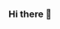 ### Hi there 👋

<!--
**HarshitDhawan/HarshitDhawan** is a ✨ _special_ ✨ repository because its `README.md` (this file) appears on your GitHub profile.

Here are some ideas to get you started:

- 🔭 I’m currently working on my projects improvements
- 🌱 I’m currently learning SQL
- 👯 I’m looking to collaborate on programming
- 🤔 I’m looking for help with coding
- 💬 Ask me about anything
- 📫 How to reach me: LinkedIn-id : www.linkedin.com/in/harshit-dhawan-1990

-->
